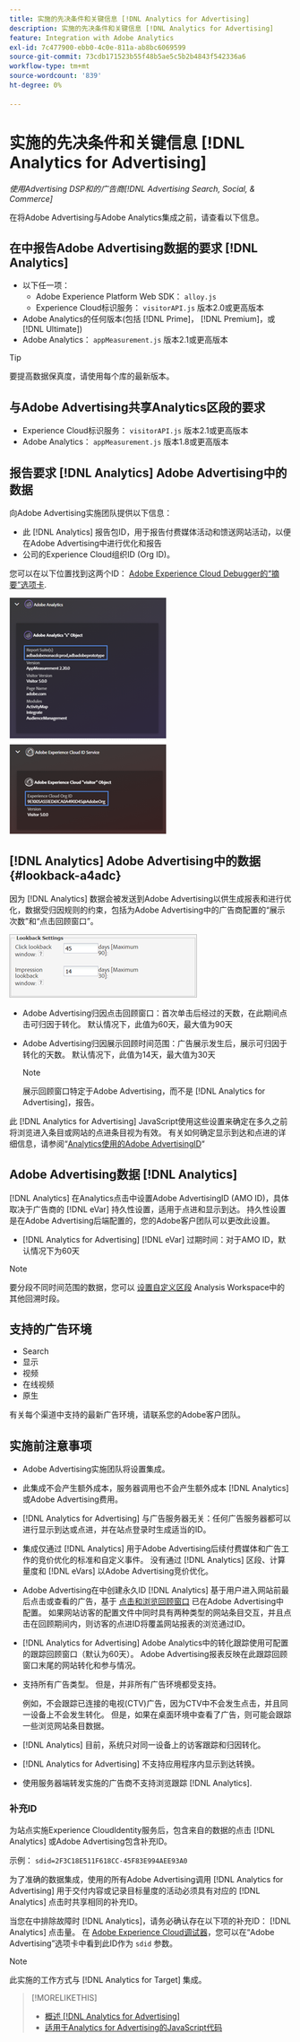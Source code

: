 ```yaml
---
title: 实施的先决条件和关键信息 [!DNL Analytics for Advertising]
description: 实施的先决条件和关键信息 [!DNL Analytics for Advertising]
feature: Integration with Adobe Analytics
exl-id: 7c477900-ebb0-4c0e-811a-ab8bc6069599
source-git-commit: 73cdb171523b55f48b5ae5c5b2b4843f542336a6
workflow-type: tm+mt
source-wordcount: '839'
ht-degree: 0%

---
```


# 实施的先决条件和关键信息 [!DNL Analytics for Advertising]

*使用Advertising DSP和的广告商[!DNL Advertising Search, Social, & Commerce]*

在将Adobe Advertising与Adobe Analytics集成之前，请查看以下信息。

## 在中报告Adobe Advertising数据的要求 [!DNL Analytics]

* 以下任一项：
   * Adobe Experience Platform Web SDK： `alloy.js`
   * Experience Cloud标识服务： `visitorAPI.js` 版本2.0或更高版本
* Adobe Analytics的任何版本(包括 [!DNL Prime]， [!DNL Premium]，或 [!DNL Ultimate])
* Adobe Analytics： `appMeasurement.js` 版本2.1或更高版本

>[!TIP]
>
>要提高数据保真度，请使用每个库的最新版本。

## 与Adobe Advertising共享Analytics区段的要求

* Experience Cloud标识服务： `visitorAPI.js` 版本2.1或更高版本
* Adobe Analytics： `appMeasurement.js` 版本1.8或更高版本

## 报告要求 [!DNL Analytics] Adobe Advertising中的数据

向Adobe Advertising实施团队提供以下信息：

* 此 [!DNL Analytics] 报告包ID，用于报告付费媒体活动和馈送网站活动，以便在Adobe Advertising中进行优化和报告
* 公司的Experience Cloud组织ID (Org ID)。

您可以在以下位置找到这两个ID： [Adobe Experience Cloud Debugger的“摘要”选项卡](https://experienceleague.adobe.com/docs/debugger/using-v2/summary.html).

![“Experience Cloud Debugger摘要”屏幕](/help/integrations/assets/a4adc-debugger-summary.png)

## [!DNL Analytics] Adobe Advertising中的数据 {#lookback-a4adc}

因为 [!DNL Analytics] 数据会被发送到Adobe Advertising以供生成报表和进行优化，数据受归因规则的约束，包括为Adobe Advertising中的广告商配置的“展示次数”和“点击回顾窗口”。

![Adobe Advertising中的广告商级别回顾窗口设置](/help/integrations/assets/a4adc-lookbacks.png)

* Adobe Advertising归因点击回顾窗口：首次单击后经过的天数，在此期间点击可归因于转化。 默认情况下，此值为60天，最大值为90天
* Adobe Advertising归因展示回顾时间范围：广告展示发生后，展示可归因于转化的天数。 默认情况下，此值为14天，最大值为30天

  >[!NOTE]
  >
  > 展示回顾窗口特定于Adobe Advertising，而不是 [!DNL Analytics for Advertising]，报告。

此 [!DNL Analytics for Advertising] JavaScript使用这些设置来确定在多久之前将浏览进入条目或网站的点进条目视为有效。 有关如何确定显示到达和点进的详细信息，请参阅“[Analytics使用的Adobe AdvertisingID](ids.md)“

## Adobe Advertising数据 [!DNL Analytics]

[!DNL Analytics] 在Analytics点击中设置Adobe AdvertisingID (AMO ID)，具体取决于广告商的 [!DNL eVar] 持久性设置，适用于点进和显示到达。 持久性设置是在Adobe Advertising后端配置的，您的Adobe客户团队可以更改此设置。

* [!DNL Analytics for Advertising] [!DNL eVar] 过期时间：对于AMO ID，默认情况下为60天

>[!NOTE]
>
>要分段不同时间范围的数据，您可以 [设置自定义区段](https://experienceleague.adobe.com/docs/analytics/components/segmentation/segmentation-workflow/seg-build.html) Analysis Workspace中的其他回溯时段。

## 支持的广告环境

* Search
* 显示
* 视频
* 在线视频
* 原生

有关每个渠道中支持的最新广告环境，请联系您的Adobe客户团队。

## 实施前注意事项

* Adobe Advertising实施团队将设置集成。

* 此集成不会产生额外成本，服务器调用也不会产生额外成本 [!DNL Analytics] 或Adobe Advertising费用。

* [!DNL Analytics for Advertising] 与广告服务器无关：任何广告服务器都可以进行显示到达或点进，并在站点登录时生成适当的ID。

* 集成仅通过 [!DNL Analytics] 用于Adobe Advertising后续付费媒体和广告工作的竞价优化的标准和自定义事件。 没有通过 [!DNL Analytics] 区段、计算量度和 [!DNL eVars] 以Adobe Advertising竞价优化。

* Adobe Advertising在中创建永久ID [!DNL Analytics] 基于用户进入网站前最后点击或查看的广告，基于 [点击和浏览回顾窗口](#lookback-a4adc) 已在Adobe Advertising中配置。 如果网站访客的配置文件中同时具有两种类型的网站条目交互，并且点击在回顾期间内，则访客的点进ID将覆盖网站报表的浏览通过ID。

* [!DNL Analytics for Advertising] Adobe Analytics中的转化跟踪使用可配置的跟踪回顾窗口（默认为60天）。 Adobe Advertising报表反映在此跟踪回顾窗口末尾的网站转化和参与情况。

* 支持所有广告类型。 但是，并非所有广告环境都受支持。

  例如，不会跟踪已连接的电视(CTV)广告，因为CTV中不会发生点击，并且同一设备上不会发生转化。 但是，如果在桌面环境中查看了广告，则可能会跟踪一些浏览网站条目数据。

* [!DNL Analytics] 目前，系统只对同一设备上的访客跟踪和归因转化。

* [!DNL Analytics for Advertising] 不支持应用程序内显示到达转换。

* 使用服务器端转发实施的广告商不支持浏览跟踪 [!DNL Analytics].

### 补充ID

为站点实施Experience CloudIdentity服务后，包含来自的数据的点击 [!DNL Analytics] 或Adobe Advertising包含补充ID。

示例： `sdid=2F3C18E511F618CC-45F83E994AEE93A0`

为了准确的数据集成，使用的所有Adobe Advertising调用 [!DNL Analytics for Advertising] 用于交付内容或记录目标量度的活动必须具有对应的 [!DNL Analytics] 点击时共享相同的补充ID。

当您在中排除故障时 [!DNL Analytics]，请务必确认存在以下项的补充ID： [!DNL Analytics] 点击量。 在 [Adobe Experience Cloud调试器](https://experienceleague.adobe.com/docs/debugger/using-v2/summary.html)，您可以在“Adobe Advertising”选项卡中看到此ID作为 `sdid` 参数。

>[!NOTE]
>
> 此实施的工作方式与 [!DNL Analytics for Target] 集成。

>[!MORELIKETHIS]
>
>* [概述 [!DNL Analytics for Advertising]](overview.md)
>* [适用于Analytics for Advertising的JavaScript代码](/help/integrations/analytics/javascript.md)
